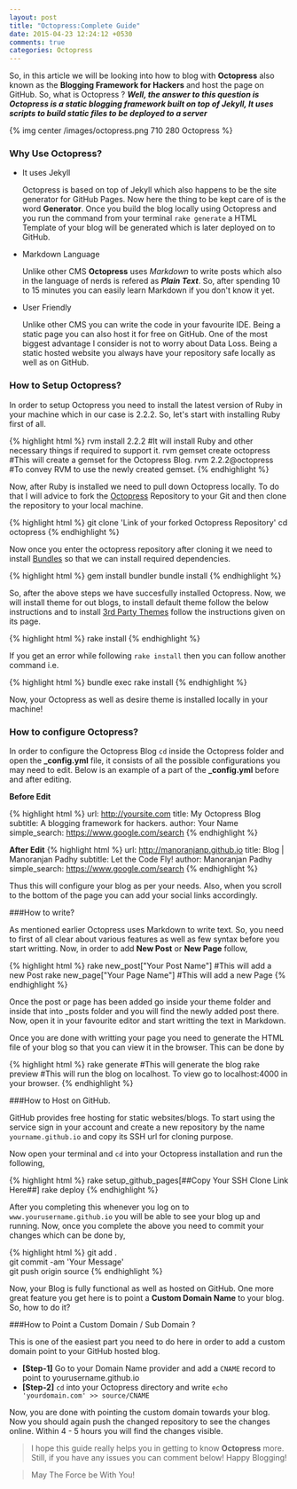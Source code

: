 ```yaml
---
layout: post
title: "Octopress:Complete Guide"
date: 2015-04-23 12:24:12 +0530
comments: true
categories: Octopress
---
```




So, in this article we will be looking into how to blog with **Octopress** also known as the **Blogging Framework for Hackers** and host the page on GitHub. So, what is Octopress ? _**Well, the answer to this question is Octopress is a static blogging framework built on top of Jekyll, It uses scripts to build static files to be deployed to a server**_

<!--more-->


{% img center /images/octopress.png 710 280 Octopress %}


### Why Use Octopress?

* It uses Jekyll

  Octopress is based on top of Jekyll which also happens to be the site generator for GitHub Pages. Now here the 
  thing to be kept care of is the word **Generator**. Once you build the blog locally using Octopress and you run
  the command from your terminal `rake generate` a HTML Template of your blog will be generated which is later
  deployed on to GitHub.

* Markdown Language

  Unlike other CMS **Octopress** uses _Markdown_ to write posts which also in the language of nerds is refered as
  **_Plain Text_**. So, after spending 10 to 15 minutes you can easily learn Markdown if you don't know it yet.

* User Friendly

  Unlike other CMS you can write the code in your favourite IDE. Being a static page you can also host it for free on GitHub. One of the most biggest advantage I consider is not to worry about Data Loss. Being a static hosted website you always have your repository safe locally as well as on GitHub.

### How to Setup Octopress?

In order to setup Octopress you need to install the latest version of Ruby in your machine which in our case is 2.2.2. So, let's start with installing Ruby first of all. 

{% highlight html %}
rvm install 2.2.2 #It will install Ruby and other necessary things if required to support it.
rvm gemset create octopress #This will create a gemset for the Octopress Blog.
rvm 2.2.2@octopress #To convey RVM to use the newly created gemset.
{% endhighlight %}

Now, after Ruby is installed we need to pull down Octopress locally. To do that I will advice to fork the [Octopress](https://github.com/octopress/octopress) Repository to your Git and then clone the repository to your local machine.

{% highlight html %}
git clone 'Link of your forked Octopress Repository'
cd octopress
{% endhighlight %}

Now once you enter the octopress repository after cloning it we need to install [Bundles](http://bundler.io/) so that we can install required dependencies.

{% highlight html %}
gem install bundler
bundle install
{% endhighlight %}

So, after the above steps we have succesfully installed Octopress. Now, we will install theme for out blogs, to install default theme follow the below instructions and to install [3rd Party Themes](https://github.com/imathis/octopress/wiki/3rd-Party-Octopress-Themes) follow the instructions given on its page.

{% highlight html %}
rake install
{% endhighlight %}

If you get an error while following `rake install` then you can follow another command i.e.

{% highlight html %}
bundle exec rake install
{% endhighlight %}

Now, your Octopress as well as desire theme is installed locally in your machine!

### How to configure Octopress?

In order to configure the Octopress Blog `cd` inside the Octopress folder and open the **_config.yml** file, it consists of all the possible configurations you may need to edit. Below is an example of a part of the **_config.yml** before and after editing.

**Before Edit**

{% highlight html %}
url: http://yoursite.com
title: My Octopress Blog
subtitle: A blogging framework for hackers.
author: Your Name
simple_search: https://www.google.com/search
{% endhighlight %}


**After Edit**
{% highlight html %}
url: http://manoranjanp.github.io
title: Blog | Manoranjan Padhy
subtitle: Let the Code Fly!
author: Manoranjan Padhy
simple_search: https://www.google.com/search
{% endhighlight %}


Thus this will configure your blog as per your needs. Also, when you scroll to the bottom of the page you can add your social links accordingly.


###How to write?

As mentioned earlier Octopress uses Markdown to write text. So, you need to first of all clear about various features as well as few syntax before you start writting. Now, in order to add **New Post** or **New Page** follow,

{% highlight html %}
rake new_post["Your Post Name"]    #This will add a new Post
rake new_page["Your Page Name"]    #This will add a new Page
{% endhighlight %}

Once the post or page has been added go inside your theme folder and inside that into _posts folder and you will find the newly added post there. Now, open it in your favourite editor and start writting the text in Markdown.


Once you are done with writting your page you need to generate the HTML file of your blog so that you can view it in the browser. This can be done by

{% highlight html %}
rake generate #This will generate the blog
rake preview  #This will run the blog on localhost. To view go to localhost:4000 in your browser.
{% endhighlight %}


###How to Host on GitHub.

GitHub provides free hosting for static websites/blogs. To start using the service sign in your account and create a new repository by the name `yourname.github.io` and copy its SSH url for cloning purpose.

Now open your terminal and `cd` into your Octopress installation and run the following,

{% highlight html %}
rake setup_github_pages[##Copy Your SSH Clone Link Here##]
rake deploy
{% endhighlight %}

After you completing this whenever you log on to `www.yourusername.github.io` you will be able to see your blog up and running. Now, once you complete the above you need to commit your changes which can be done by,

{% highlight html %}
git add .  
git commit -am 'Your Message'  
git push origin source
{% endhighlight %}

Now, your Blog is fully functional as well as hosted on GitHub. One more great feature you get here is to point a **Custom Domain Name** to your blog. So, how to do it?


###How to Point a Custom Domain / Sub Domain ?

This is one of the easiest part you need to do here in order to add a custom domain point to your GitHub hosted blog.

* **[Step-1]** Go to your Domain Name provider and add a `CNAME` record to point to yourusername.github.io
* **[Step-2]** `cd` into your Octopress directory and write `echo 'yourdomain.com' >> source/CNAME`

Now, you are done with pointing the custom domain towards your blog. Now you should again push the changed repository to see the changes online. Within 4 - 5 hours you will find the changes visible.

> I hope this guide really helps you in getting to know **Octopress** more. Still, if you have any issues you can comment below!
>Happy Blogging!

>May The Force be With You!
